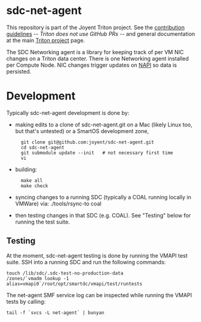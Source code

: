 <!--
    This Source Code Form is subject to the terms of the Mozilla Public
    License, v. 2.0. If a copy of the MPL was not distributed with this
    file, You can obtain one at http://mozilla.org/MPL/2.0/.
-->

<!--
    Copyright (c) 2016, Joyent, Inc.
-->


# sdc-net-agent

This repository is part of the Joyent Triton project. See the [contribution
guidelines](https://github.com/joyent/triton/blob/master/CONTRIBUTING.md) --
*Triton does not use GitHub PRs* -- and general documentation at the main
[Triton project](https://github.com/joyent/triton) page.

The SDC Networking agent is a library for keeping track of per VM NIC changes on
a Triton data center. There is one Networking agent installed per Compute Node.
NIC changes trigger updates on [NAPI](https://github.com/joyent/sdc-napi) so
data is persisted.

# Development

Typically sdc-net-agent development is done by:

- making edits to a clone of sdc-net-agent.git on a Mac (likely Linux too, but
  that's untested) or a SmartOS development zone,

        git clone git@github.com:joyent/sdc-net-agent.git
        cd sdc-net-agent
        git submodule update --init   # not necessary first time
        vi

- building:

        make all
        make check

- syncing changes to a running SDC (typically a COAL running locally in VMWare)
  via:
        ./tools/rsync-to coal

- then testing changes in that SDC (e.g. COAL).
  See "Testing" below for running the test suite.


## Testing

At the moment, sdc-net-agent testing is done by running the VMAPI test suite.
SSH into a running SDC and run the following commands:

	touch /lib/sdc/.sdc-test-no-production-data
	/zones/`vmadm lookup -1 alias=vmapi0`/root/opt/smartdc/vmapi/test/runtests

The net-agent SMF service log can be inspected while running the VMAPI tests by
calling:

	tail -f `svcs -L net-agent` | bunyan


